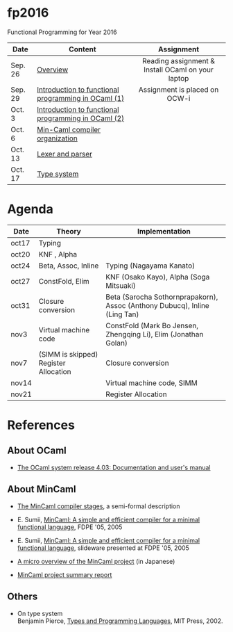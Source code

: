 # fp2016
Functional Programming for Year 2016

Date | Content | Assignment
----- | ----- | :-----:
Sep. 26 | [Overview](01-overview.md) | Reading assignment & Install OCaml on your laptop
Sep. 29 | [Introduction to functional programming in OCaml (1)](02-ocaml1.md) | Assignment is placed on OCW-i
Oct. 3 | [Introduction to functional programming in OCaml (2)](02-ocaml1.md) |
Oct. 6 | [Min-Caml compiler organization](04-mincaml.md) |
Oct. 13 | [Lexer and parser](doc/1013.md) |
Oct. 17 | [Type system](slides/oct17.pdf) |

# Agenda

Date | Theory | Implementation |
----- | ----- | -----
oct17 | Typing                 ||
oct20 | KNF , Alpha            ||
oct24 | Beta, Assoc, Inline    | Typing (Nagayama Kanato) |
oct27 | ConstFold, Elim        | KNF (Osako Kayo), Alpha (Soga Mitsuaki) |
oct31 | Closure conversion     | Beta (Sarocha Sothornprapakorn), Assoc (Anthony Dubucq), Inline (Ling Tan) |
nov3  | Virtual machine code   | ConstFold (Mark Bo Jensen, Zhengqing Li), Elim (Jonathan Golan) |
nov7  | (SIMM is skipped) Register Allocation | Closure conversion |
nov14 |                        | Virtual machine code, SIMM |
nov21 |                        | Register Allocation  |

# References

## About OCaml

- [The OCaml system release 4.03: Documentation and user's manual](doc/ocaml-4.03-refman.pdf)

## About MinCaml

- [The MinCaml compiler stages](doc/mincaml-overview.pdf), a semi-formal description

- E. Sumii, [MinCaml: A simple and efficient compiler for a minimal functional language](doc/sumii-05-mincaml-paper.pdf), FDPE '05, 2005

- E. Sumii, [MinCaml: A simple and efficient compiler for a minimal functional language](doc/sumii-05-mincaml-slide.pdf), slideware presented at FDPE '05, 2005

- [A micro overview of the MinCaml project](doc/sumii-04-overview.pdf) (in Japanese)


- [MinCaml project summary report](doc/sumii-mincaml-final-report.pdf)

## Others

- On type system  
Benjamin Pierce, [Types and Programming Languages](https://www.amazon.co.jp/dp/B00AJXZ5JE), MIT Press, 2002.

<!--
Class 2	Introduction to functional programming in OCaml (1)	 Primitive data types, compound data types, algebraic data types. 
Class 3	Introduction to functional programming in OCaml (2)	 Recursive data structures, recursive functions, higher-order functions, mutable states. 
Class 4	Introduction to functional programming in OCaml (3)	 Records, exception handling, modules, standard library, tools
-->
